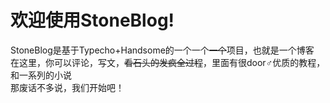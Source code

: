 # 欢迎使用StoneBlog!
StoneBlog是基于Typecho+Handsome的一个一个~~一个~~项目，也就是一个博客 <br>
在这里，你可以评论，写文，~~看石头的发疯全过程~~，里面有很door♂优质的教程，和一系列的小说 <br>
那废话不多说，我们开始吧！